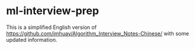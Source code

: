 # ml-interview-prep

This is a simplified English version of https://github.com/imhuay/Algorithm_Interview_Notes-Chinese/ with some updated information. 
